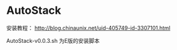 AutoStack
=========
安装教程：
http://blog.chinaunix.net/uid-405749-id-3307101.html

AutoStack-v0.0.3.sh	为E版的安装脚本
